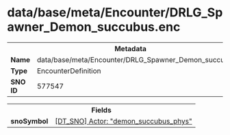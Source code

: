 <h1>data/base/meta/Encounter/DRLG_Spawner_Demon_succubus.enc</h1><table><tr><th colspan="100%">Metadata</th></tr><tr><td><b>Name</b></td><td>data/base/meta/Encounter/DRLG_Spawner_Demon_succubus.enc</td></tr><tr><td><b>Type</b></td><td>EncounterDefinition</td></tr><tr><td><b>SNO ID</b></td><td>577547</td></tr></table>

<table><tr><th colspan="100%">Fields</th></tr><tr><td><b>snoSymbol</b></td><td><a href="..\Actor\demon_succubus_phys.acr.md">[DT_SNO] Actor: "demon_succubus_phys"</a></td></tr></table>

